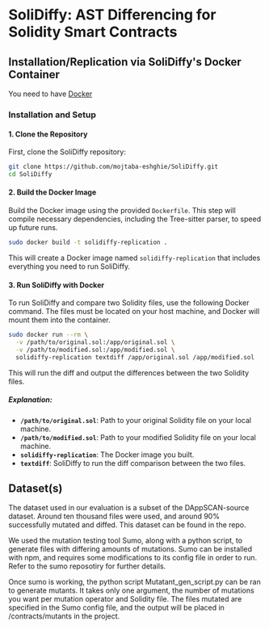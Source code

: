 # SoliDiffy: AST Differencing for Solidity Smart Contracts



## Installation/Replication via SoliDiffy's Docker Container

You need to have [Docker](https://docs.docker.com/get-docker/) 

### Installation and Setup

#### 1. Clone the Repository
First, clone the SoliDiffy repository:

```bash
git clone https://github.com/mojtaba-eshghie/SoliDiffy.git
cd SoliDiffy
```

#### 2. Build the Docker Image
Build the Docker image using the provided `Dockerfile`. This step will compile necessary dependencies, including the Tree-sitter parser, to speed up future runs.

```bash
sudo docker build -t solidiffy-replication .
```

This will create a Docker image named `solidiffy-replication` that includes everything you need to run SoliDiffy.

#### 3. Run SoliDiffy with Docker

To run SoliDiffy and compare two Solidity files, use the following Docker command. The files must be located on your host machine, and Docker will mount them into the container.

```bash
sudo docker run --rm \
  -v /path/to/original.sol:/app/original.sol \
  -v /path/to/modified.sol:/app/modified.sol \
  solidiffy-replication textdiff /app/original.sol /app/modified.sol
```

This will run the diff and output the differences between the two Solidity files.

##### Explanation:
- **`/path/to/original.sol`**: Path to your original Solidity file on your local machine.
- **`/path/to/modified.sol`**: Path to your modified Solidity file on your local machine.
- **`solidiffy-replication`**: The Docker image you built.
- **`textdiff`**: SoliDiffy to run the diff comparison between the two files.


## Dataset(s)
The dataset used in our evaluation is a subset of the DAppSCAN-source dataset. Around ten thousand files were used, and around 90% successfully mutated and diffed. This dataset can be found in the repo.

We used the mutation testing tool Sumo, along with a python script, to generate files with differing amounts of mutations. Sumo can be installed with npm, and requires some modifications to its config file in order to run. Refer to the sumo reposotiry for further details. 

Once sumo is working, the python script Mutatant_gen_script.py can be ran to generate mutants. It takes only one argument, the number of mutations you want per mutation operator and Solidity file. The files mutated are specified in the Sumo config file, and the output will be placed in /contracts/mutants in the project. 

